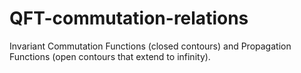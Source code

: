 # QFT-commutation-relations

Invariant Commutation Functions (closed contours) and Propagation Functions (open contours that extend to infinity).
